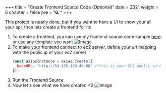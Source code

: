 +++
title = "Create Frontend Source Code (Optional)"
date = 2021
weight = 6
chapter = false
pre = "<b>6. </b>"
+++

This project is nearly done, but if you want to have a UI to show your all your api, then lets create a frontend for its

1. To create a frontend, you can use my frontend source code sample [here](https://github.com/linhlinh38/frontend-aws-workshop1) or use any template you want
   ![Image](/images/preparation/front-end-ws1.png)
2. To make your frontend connect to ec2 server, define your url mapping with the public ip of your ec2 server
   ```js
   const axiosInstance = axios.create({
     baseURL: "http://54.165.100.46:80" /*this is your EC2 public ip*/,
   });
   ```
3. Run the Frontend Source
4. Now let's see what we have created <3
   ![Image](/images/preparation/ui-ws1-1.png)
